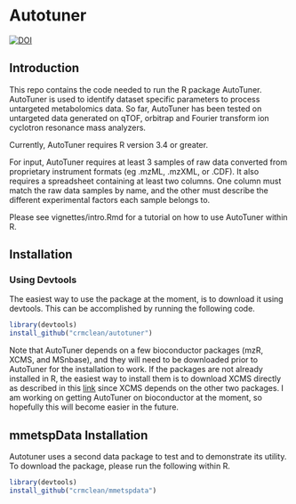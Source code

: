 # Autotuner

[![DOI](https://zenodo.org/badge/DOI/10.5281/zenodo.3270590.svg)](https://doi.org/10.5281/zenodo.3270590)

## Introduction

This repo contains the code needed to run the R package AutoTuner. AutoTuner is used to identify dataset specific parameters to process untargeted metabolomics data. So far, AutoTuner has been tested on untargeted data generated on qTOF, orbitrap and Fourier transform ion cyclotron resonance mass analyzers. 

Currently, AutoTuner requires R version 3.4 or greater. 

For input, AutoTuner requires at least 3 samples of raw data converted from proprietary instrument formats (eg .mzML, .mzXML, or .CDF). It also requires a spreadsheet containing at least two columns. One column must match the raw data samples by name, and the other must describe the different experimental factors each sample belongs to. 

Please see vignettes/intro.Rmd for a tutorial on how to use AutoTuner within R. 

## Installation

### Using Devtools

The easiest way to use the package at the moment, is to download it using devtools. This can be accomplished by running the following code. 

```r
library(devtools)
install_github("crmclean/autotuner")
```

Note that AutoTuner depends on a few bioconductor packages (mzR, XCMS, and MSnbase), and they will need to be downloaded prior to AutoTuner for the installation to work. If the packages are not already installed in R, the easiest way to install them is to download XCMS directly as described in this [link](https://bioconductor.org/packages/release/bioc/html/xcms.html) since XCMS depends on the other two packages. I am working on getting AutoTuner on bioconductor at the moment, so hopefully this will become easier in the future. 

## mmetspData Installation 

Autotuner uses a second data package to test and to demonstrate its utility. To download the package, please run the following within R.

```r
library(devtools)
install_github("crmclean/mmetspdata")
```

